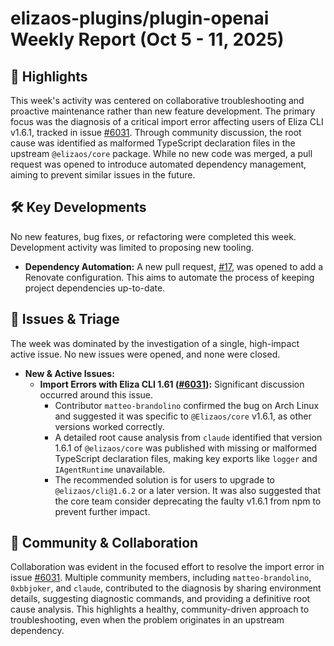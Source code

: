 # elizaos-plugins/plugin-openai Weekly Report (Oct 5 - 11, 2025)

## 🚀 Highlights
This week's activity was centered on collaborative troubleshooting and proactive maintenance rather than new feature development. The primary focus was the diagnosis of a critical import error affecting users of Eliza CLI v1.6.1, tracked in issue [#6031](https://github.com/elizaos-plugins/plugin-openai/issues/6031). Through community discussion, the root cause was identified as malformed TypeScript declaration files in the upstream `@elizaos/core` package. While no new code was merged, a pull request was opened to introduce automated dependency management, aiming to prevent similar issues in the future.

## 🛠️ Key Developments
No new features, bug fixes, or refactoring were completed this week. Development activity was limited to proposing new tooling.

- **Dependency Automation:** A new pull request, [#17](https://github.com/elizaos-plugins/plugin-openai/pull/17), was opened to add a Renovate configuration. This aims to automate the process of keeping project dependencies up-to-date.

## 🐛 Issues & Triage
The week was dominated by the investigation of a single, high-impact active issue. No new issues were opened, and none were closed.

- **New & Active Issues:**
  - **Import Errors with Eliza CLI 1.61 ([#6031](https://github.com/elizaos-plugins/plugin-openai/issues/6031)):** Significant discussion occurred around this issue.
    - Contributor `matteo-brandolino` confirmed the bug on Arch Linux and suggested it was specific to `@Elizaos/core` v1.6.1, as other versions worked correctly.
    - A detailed root cause analysis from `claude` identified that version 1.6.1 of `@elizaos/core` was published with missing or malformed TypeScript declaration files, making key exports like `logger` and `IAgentRuntime` unavailable.
    - The recommended solution is for users to upgrade to `@elizaos/cli@1.6.2` or a later version. It was also suggested that the core team consider deprecating the faulty v1.6.1 from npm to prevent further impact.

## 💬 Community & Collaboration
Collaboration was evident in the focused effort to resolve the import error in issue [#6031](https://github.com/elizaos-plugins/plugin-openai/issues/6031). Multiple community members, including `matteo-brandolino`, `0xbbjoker`, and `claude`, contributed to the diagnosis by sharing environment details, suggesting diagnostic commands, and providing a definitive root cause analysis. This highlights a healthy, community-driven approach to troubleshooting, even when the problem originates in an upstream dependency.